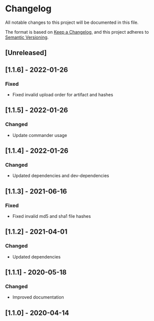 # Changelog

All notable changes to this project will be documented in this file.

The format is based on [Keep a Changelog](https://keepachangelog.com/en/1.0.0/),
and this project adheres to [Semantic Versioning](https://semver.org/spec/v2.0.0.html).

## [Unreleased]

## [1.1.6] - 2022-01-26

### Fixed

- Fixed invalid upload order for artifact and hashes

## [1.1.5] - 2022-01-26

### Changed

- Update commander usage

## [1.1.4] - 2022-01-26

### Changed

- Updated dependencies and dev-dependencies

## [1.1.3] - 2021-06-16

### Fixed

- Fixed invalid md5 and sha1 file hashes

## [1.1.2] - 2021-04-01

### Changed

- Updated dependencies

## [1.1.1] - 2020-05-18

### Changed

- Improved documentation

## [1.1.0] - 2020-04-14
